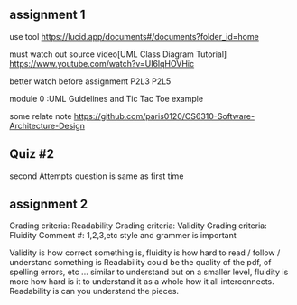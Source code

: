 ## assignment 1

use tool https://lucid.app/documents#/documents?folder_id=home

must watch out source video[UML Class Diagram Tutorial] https://www.youtube.com/watch?v=UI6lqHOVHic

better watch before assignment P2L3 P2L5 

module 0 :UML Guidelines  and Tic Tac Toe example


some relate note 
https://github.com/paris0120/CS6310-Software-Architecture-Design

## Quiz #2
second Attempts question is same as first time


## assignment 2
Grading criteria: Readability
Grading criteria: Validity
Grading criteria: Fluidity
Comment #: 1,2,3,etc
style and grammer is important

Validity is how correct something is, fluidity is how hard to read / follow / understand something is
Readability could be the quality of the pdf, of spelling errors, etc ... similar to understand but on a smaller level, 
fluidity is more how hard is it to understand it as a whole how it all interconnects. Readability is can you understand the pieces. 
